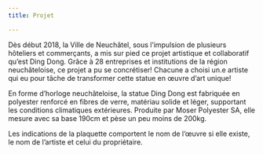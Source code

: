 ```yaml
---
title: Projet

---
```

Dès début 2018, la Ville de Neuchâtel, sous l’impulsion de plusieurs hôteliers et commerçants, a mis sur pied ce projet artistique et collaboratif qu’est Ding Dong. Grâce à 28 entreprises et institutions de la région neuchâteloise, ce projet a pu se concrétiser! Chacune a choisi un.e artiste qui eu pour tâche de transformer cette statue en œuvre d’art unique!

En forme d’horloge neuchâteloise, la statue Ding Dong est fabriquée en polyester renforcé en fibres de verre, matériau solide et léger, supportant les conditions climatiques extérieures. Produite par Moser Polyester SA, elle mesure avec sa base 190cm et pèse un peu moins de 200kg.

Les indications de la plaquette comportent le nom de l’œuvre si elle existe, le nom de l’artiste et celui du propriétaire.